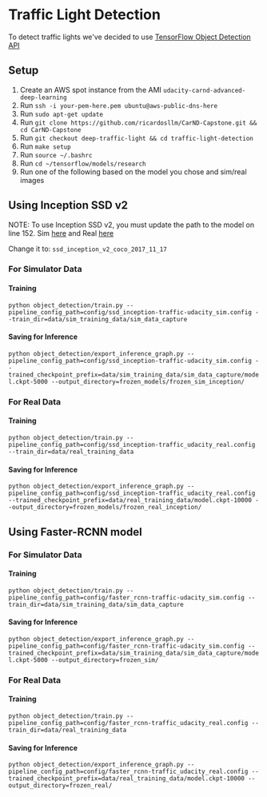 # Traffic Light Detection

To detect traffic lights we've decided to use [TensorFlow Object Detection API](https://github.com/coldKnight/TrafficLight_Detection-TensorFlowAPI) 

## Setup

1. Create an AWS spot instance from the AMI `udacity-carnd-advanced-deep-learning`
2. Run `ssh -i your-pem-here.pem ubuntu@aws-public-dns-here`
3. Run `sudo apt-get update`
4. Run `git clone https://github.com/ricardosllm/CarND-Capstone.git && cd CarND-Capstone`
5. Run `git checkout deep-traffic-light && cd traffic-light-detection`
6. Run `make setup`
7. Run `source ~/.bashrc`
8. Run `cd ~/tensorflow/models/research`
9. Run one of the following based on the model you chose and sim/real images

## Using Inception SSD v2
NOTE: To use Inception SSD v2, you must update the path to the model on line 152. Sim [here](https://github.com/ricardosllm/TrafficLight_Detection-TensorFlowAPI/blob/master/config/ssd_inception-traffic-udacity_sim.config) and Real [here](https://github.com/ricardosllm/TrafficLight_Detection-TensorFlowAPI/blob/master/config/ssd_inception-traffic_udacity_real.config)

Change it to: `ssd_inception_v2_coco_2017_11_17`

### For Simulator Data

#### Training

`python object_detection/train.py --pipeline_config_path=config/ssd_inception-traffic-udacity_sim.config --train_dir=data/sim_training_data/sim_data_capture`

#### Saving for Inference

`python object_detection/export_inference_graph.py --pipeline_config_path=config/ssd_inception-traffic-udacity_sim.config --trained_checkpoint_prefix=data/sim_training_data/sim_data_capture/model.ckpt-5000 --output_directory=frozen_models/frozen_sim_inception/`


### For Real Data

#### Training

`python object_detection/train.py --pipeline_config_path=config/ssd_inception-traffic_udacity_real.config --train_dir=data/real_training_data`

#### Saving for Inference

`python object_detection/export_inference_graph.py --pipeline_config_path=config/ssd_inception-traffic_udacity_real.config --trained_checkpoint_prefix=data/real_training_data/model.ckpt-10000 --output_directory=frozen_models/frozen_real_inception/`

## Using Faster-RCNN model

### For Simulator Data

#### Training

`python object_detection/train.py --pipeline_config_path=config/faster_rcnn-traffic-udacity_sim.config --train_dir=data/sim_training_data/sim_data_capture`

#### Saving for Inference

`python object_detection/export_inference_graph.py --pipeline_config_path=config/faster_rcnn-traffic-udacity_sim.config --trained_checkpoint_prefix=data/sim_training_data/sim_data_capture/model.ckpt-5000 --output_directory=frozen_sim/`


### For Real Data

#### Training

`python object_detection/train.py --pipeline_config_path=config/faster_rcnn-traffic_udacity_real.config --train_dir=data/real_training_data`

#### Saving for Inference

`python object_detection/export_inference_graph.py --pipeline_config_path=config/faster_rcnn-traffic_udacity_real.config --trained_checkpoint_prefix=data/real_training_data/model.ckpt-10000 --output_directory=frozen_real/`




